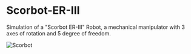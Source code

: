 # Scorbot-ER-III
Simulation of a "Scorbot ER-III" Robot, a mechanical manipulator with 3 axes of rotation and 5 degree of freedom.


![Scorbot](https://user-images.githubusercontent.com/92364616/186639000-16935b32-8897-435e-b6f5-9813f6688f44.png)

